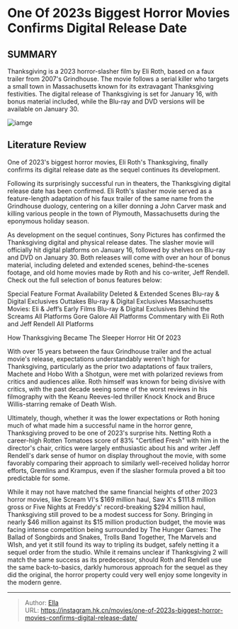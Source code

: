 # One Of 2023s Biggest Horror Movies Confirms Digital Release Date


## SUMMARY 



  Thanksgiving is a 2023 horror-slasher film by Eli Roth, based on a faux trailer from 2007&#39;s Grindhouse.   The movie follows a serial killer who targets a small town in Massachusetts known for its extravagant Thanksgiving festivities.   The digital release of Thanksgiving is set for January 16, with bonus material included, while the Blu-ray and DVD versions will be available on January 30.  

![iamge](https://static1.srcdn.com/wordpress/wp-content/uploads/2024/01/the-killer-in-thanksgiving.jpg)

## Literature Review

One of 2023&#39;s biggest horror movies, Eli Roth&#39;s Thanksgiving, finally confirms its digital release date as the sequel continues its development.




Following its surprisingly successful run in theaters, the Thanksgiving digital release date has been confirmed. Eli Roth&#39;s slasher movie served as a feature-length adaptation of his faux trailer of the same name from the Grindhouse duology, centering on a killer donning a John Carver mask and killing various people in the town of Plymouth, Massachusetts during the eponymous holiday season.




As development on the sequel continues, Sony Pictures has confirmed the Thanksgiving digital and physical release dates. The slasher movie will officially hit digital platforms on January 16, followed by shelves on Blu-ray and DVD on January 30. Both releases will come with over an hour of bonus material, including deleted and extended scenes, behind-the-scenes footage, and old home movies made by Roth and his co-writer, Jeff Rendell. Check out the full selection of bonus features below:

 Special Feature  Format Availability   Deleted &amp; Extended Scenes  Blu-ray &amp; Digital Exclusives   Outtakes  Blu-ray &amp; Digital Exclusives   Massachusetts Movies: Eli &amp; Jeff’s Early Films  Blu-ray &amp; Digital Exclusives   Behind the Screams  All Platforms   Gore Galore  All Platforms   Commentary with Eli Roth and Jeff Rendell  All Platforms   







 How Thanksgiving Became The Sleeper Horror Hit Of 2023 
         

With over 15 years between the faux Grindhouse trailer and the actual movie&#39;s release, expectations understandably weren&#39;t high for Thanksgiving, particularly as the prior two adaptations of faux trailers, Machete and Hobo With a Shotgun, were met with polarized reviews from critics and audiences alike. Roth himself was known for being divisive with critics, with the past decade seeing some of the worst reviews in his filmography with the Keanu Reeves-led thriller Knock Knock and Bruce Willis-starring remake of Death Wish.

Ultimately, though, whether it was the lower expectations or Roth honing much of what made him a successful name in the horror genre, Thanksgiving proved to be one of 2023&#39;s surprise hits. Netting Roth a career-high Rotten Tomatoes score of 83% &#34;Certified Fresh&#34; with him in the director&#39;s chair, critics were largely enthusiastic about his and writer Jeff Rendell&#39;s dark sense of humor on display throughout the movie, with some favorably comparing their approach to similarly well-received holiday horror efforts, Gremlins and Krampus, even if the slasher formula proved a bit too predictable for some.




While it may not have matched the same financial heights of other 2023 horror movies, like Scream VI&#39;s $169 million haul, Saw X&#39;s $111.8 million gross or Five Nights at Freddy&#39;s&#39; record-breaking $294 million haul, Thanksgiving still proved to be a modest success for Sony. Bringing in nearly $46 million against its $15 million production budget, the movie was facing intense competition being surrounded by The Hunger Games: The Ballad of Songbirds and Snakes, Trolls Band Together, The Marvels and WIsh, and yet it still found its way to tripling its budget, safely netting it a sequel order from the studio. While it remains unclear if Thanksgiving 2 will match the same success as its predecessor, should Roth and Rendell use the same back-to-basics, darkly humorous approach for the sequel as they did the original, the horror property could very well enjoy some longevity in the modern genre.



---

> Author: [Ella](https://instagram.hk.cn/)  
> URL: https://instagram.hk.cn/movies/one-of-2023s-biggest-horror-movies-confirms-digital-release-date/  

